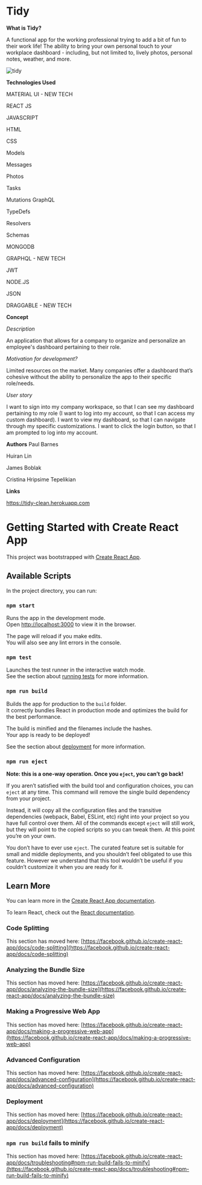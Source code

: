 # Tidy

**What is Tidy?**


A functional app for the working professional trying to add a bit of fun to their work life! The ability to bring your own personal touch to your workplace dashboard - including, but not limited to, lively photos, personal notes, weather, and more.

![tidy](https://user-images.githubusercontent.com/85534144/132278204-46251ce3-8e7f-4546-9392-dbe0f5da6af0.gif)


**Technologies Used**

MATERIAL UI - NEW TECH

REACT JS

JAVASCRIPT

HTML

CSS

Models

Messages

Photos

Tasks

Mutations GraphQL

TypeDefs

Resolvers

Schemas

MONGODB

GRAPHQL - NEW TECH

JWT

NODE.JS

JSON

DRAGGABLE - NEW TECH



**Concept**

*Description*

An application that allows for a company to organize and personalize an employee's dashboard pertaining to their role.

*Motivation for development?*

Limited resources on the market. Many companies offer a dashboard that’s cohesive without the ability to personalize the app to their specific role/needs.

*User story*

I want to sign into my company workspace, so that I can see my dashboard pertaining to my role (I want to log into my account, so that I can access my custom dashboard).
I want to view my dashboard, so that I can navigate through my specific customizations.
I want to click the login button, so that I am prompted to log into my account.


**Authors**
Paul Barnes

Huiran Lin

James Boblak

Cristina Hripsime Tepelikian



**Links**

https://tidy-clean.herokuapp.com




# Getting Started with Create React App

This project was bootstrapped with [Create React App](https://github.com/facebook/create-react-app).

## Available Scripts

In the project directory, you can run:

### `npm start`

Runs the app in the development mode.\
Open [http://localhost:3000](http://localhost:3000) to view it in the browser.

The page will reload if you make edits.\
You will also see any lint errors in the console.

### `npm test`

Launches the test runner in the interactive watch mode.\
See the section about [running tests](https://facebook.github.io/create-react-app/docs/running-tests) for more information.

### `npm run build`

Builds the app for production to the `build` folder.\
It correctly bundles React in production mode and optimizes the build for the best performance.

The build is minified and the filenames include the hashes.\
Your app is ready to be deployed!

See the section about [deployment](https://facebook.github.io/create-react-app/docs/deployment) for more information.

### `npm run eject`

**Note: this is a one-way operation. Once you `eject`, you can’t go back!**

If you aren’t satisfied with the build tool and configuration choices, you can `eject` at any time. This command will remove the single build dependency from your project.

Instead, it will copy all the configuration files and the transitive dependencies (webpack, Babel, ESLint, etc) right into your project so you have full control over them. All of the commands except `eject` will still work, but they will point to the copied scripts so you can tweak them. At this point you’re on your own.

You don’t have to ever use `eject`. The curated feature set is suitable for small and middle deployments, and you shouldn’t feel obligated to use this feature. However we understand that this tool wouldn’t be useful if you couldn’t customize it when you are ready for it.

## Learn More

You can learn more in the [Create React App documentation](https://facebook.github.io/create-react-app/docs/getting-started).

To learn React, check out the [React documentation](https://reactjs.org/).

### Code Splitting

This section has moved here: [https://facebook.github.io/create-react-app/docs/code-splitting](https://facebook.github.io/create-react-app/docs/code-splitting)

### Analyzing the Bundle Size

This section has moved here: [https://facebook.github.io/create-react-app/docs/analyzing-the-bundle-size](https://facebook.github.io/create-react-app/docs/analyzing-the-bundle-size)

### Making a Progressive Web App

This section has moved here: [https://facebook.github.io/create-react-app/docs/making-a-progressive-web-app](https://facebook.github.io/create-react-app/docs/making-a-progressive-web-app)

### Advanced Configuration

This section has moved here: [https://facebook.github.io/create-react-app/docs/advanced-configuration](https://facebook.github.io/create-react-app/docs/advanced-configuration)

### Deployment

This section has moved here: [https://facebook.github.io/create-react-app/docs/deployment](https://facebook.github.io/create-react-app/docs/deployment)

### `npm run build` fails to minify

This section has moved here: [https://facebook.github.io/create-react-app/docs/troubleshooting#npm-run-build-fails-to-minify](https://facebook.github.io/create-react-app/docs/troubleshooting#npm-run-build-fails-to-minify)
